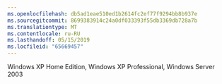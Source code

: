 ```yaml
---
ms.openlocfilehash: db5ad1eae510ed1b2614fc2ef77f9294bb8b937e
ms.sourcegitcommit: 8699383914c24a0df033393f55db3369db728a7b
ms.translationtype: MT
ms.contentlocale: ru-RU
ms.lasthandoff: 05/15/2019
ms.locfileid: "65669457"
---
```

Windows XP Home Edition, Windows XP Professional, Windows Server 2003
